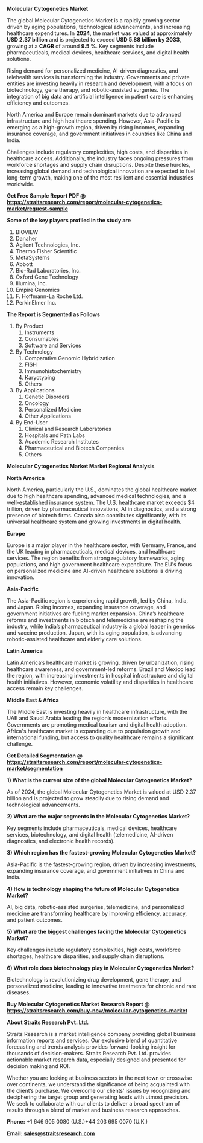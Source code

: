 <p><strong>Molecular Cytogenetics Market</strong></p>
<p>The global Molecular Cytogenetics Market is a rapidly growing sector driven by aging populations, technological advancements, and increasing healthcare expenditures. In <strong>2024</strong>, the market was valued at approximately <strong>USD 2.37 billion</strong> and is projected to exceed <strong>USD 5.88 billion</strong><strong> by 2033</strong>, growing at a <strong>CAGR</strong> of around <strong>9.5 %</strong>. Key segments include pharmaceuticals, medical devices, healthcare services, and digital health solutions.</p>
<p>Rising demand for personalized medicine, AI-driven diagnostics, and telehealth services is transforming the industry. Governments and private entities are investing heavily in research and development, with a focus on biotechnology, gene therapy, and robotic-assisted surgeries. The integration of big data and artificial intelligence in patient care is enhancing efficiency and outcomes.</p>
<p>North America and Europe remain dominant markets due to advanced infrastructure and high healthcare spending. However, Asia-Pacific is emerging as a high-growth region, driven by rising incomes, expanding insurance coverage, and government initiatives in countries like China and India.</p>
<p>Challenges include regulatory complexities, high costs, and disparities in healthcare access. Additionally, the industry faces ongoing pressures from workforce shortages and supply chain disruptions. Despite these hurdles, increasing global demand and technological innovation are expected to fuel long-term growth, making one of the most resilient and essential industries worldwide.</p>
<p><strong>Get Free Sample Report PDF @ <a href=https://straitsresearch.com/report/molecular-cytogenetics-market/request-sample>https://straitsresearch.com/report/molecular-cytogenetics-market/request-sample</a></strong></p>
<div><strong>Some of the key players profiled in the study are</strong></div>
<p><ol>
<li>BIOVIEW</li>
<li>Danaher</li>
<li>Agilent Technologies, Inc.</li>
<li>Thermo Fisher Scientific</li>
<li>MetaSystems</li>
<li>Abbott</li>
<li>Bio-Rad Laboratories, Inc.</li>
<li>Oxford Gene Technology</li>
<li>Illumina, Inc.</li>
<li>Empire Genomics</li>
<li>F. Hoffmann-La Roche Ltd.</li>
<li>PerkinElmer Inc.</li>
</ol></p>
<p><strong>The Report is Segmented as Follows</strong></p>
<p><ol>
<li>By Product
<ol>
<li>Instruments</li>
<li>Consumables</li>
<li>Software and Services</li>
</ol>
</li>
<li>By Technology
<ol>
<li>Comparative Genomic Hybridization</li>
<li>FISH</li>
<li>Immunohistochemistry</li>
<li>Karyotyping</li>
<li>Others</li>
</ol>
</li>
<li>By Applications
<ol>
<li>Genetic Disorders</li>
<li>Oncology</li>
<li>Personalized Medicine</li>
<li>Other Applications</li>
</ol>
</li>
<li>By End-User
<ol>
<li>Clinical and Research Laboratories</li>
<li>Hospitals and Path Labs</li>
<li>Academic Research Institutes</li>
<li>Pharmaceutical and Biotech Companies</li>
<li>Others</li>
</ol>
</li>
</ol></p>
<p><strong>Molecular Cytogenetics Market Market Regional Analysis</strong></p>
<p><strong>North America</strong></p>
<p>North America, particularly the U.S., dominates the global healthcare market due to high healthcare spending, advanced medical technologies, and a well-established insurance system. The U.S. healthcare market exceeds $4 trillion, driven by pharmaceutical innovations, AI in diagnostics, and a strong presence of biotech firms. Canada also contributes significantly, with its universal healthcare system and growing investments in digital health.</p>
<p><strong>Europe</strong></p>
<p>Europe is a major player in the healthcare sector, with Germany, France, and the UK leading in pharmaceuticals, medical devices, and healthcare services. The region benefits from strong regulatory frameworks, aging populations, and high government healthcare expenditure. The EU's focus on personalized medicine and AI-driven healthcare solutions is driving innovation.</p>
<p><strong>Asia-Pacific</strong></p>
<p>The Asia-Pacific region is experiencing rapid growth, led by China, India, and Japan. Rising incomes, expanding insurance coverage, and government initiatives are fueling market expansion. China&rsquo;s healthcare reforms and investments in biotech and telemedicine are reshaping the industry, while India&rsquo;s pharmaceutical industry is a global leader in generics and vaccine production. Japan, with its aging population, is advancing robotic-assisted healthcare and elderly care solutions.</p>
<p><strong>Latin America</strong></p>
<p>Latin America&rsquo;s healthcare market is growing, driven by urbanization, rising healthcare awareness, and government-led reforms. Brazil and Mexico lead the region, with increasing investments in hospital infrastructure and digital health initiatives. However, economic volatility and disparities in healthcare access remain key challenges.</p>
<p><strong>Middle East &amp; Africa</strong></p>
<p>The Middle East is investing heavily in healthcare infrastructure, with the UAE and Saudi Arabia leading the region&rsquo;s modernization efforts. Governments are promoting medical tourism and digital health adoption. Africa's healthcare market is expanding due to population growth and international funding, but access to quality healthcare remains a significant challenge.</p>
<p><strong>Get Detailed Segmentation @ <a href=https://straitsresearch.com/report/molecular-cytogenetics-market/segmentation>https://straitsresearch.com/report/molecular-cytogenetics-market/segmentation</a></strong></p>
<p><strong>1) What is the current size of the global Molecular Cytogenetics Market?</strong></p>
<p>As of 2024, the global Molecular Cytogenetics Market is valued at USD 2.37 billion and is projected to grow steadily due to rising demand and technological advancements.</p>
<p><strong>2) What are the major segments in the Molecular Cytogenetics Market?</strong></p>
<p>Key segments include pharmaceuticals, medical devices, healthcare services, biotechnology, and digital health (telemedicine, AI-driven diagnostics, and electronic health records).</p>
<p><strong>3) Which region has the fastest-growing Molecular Cytogenetics Market?</strong></p>
<p>Asia-Pacific is the fastest-growing region, driven by increasing investments, expanding insurance coverage, and government initiatives in China and India.</p>
<p><strong>4) How is technology shaping the future of Molecular Cytogenetics Market?</strong></p>
<p>AI, big data, robotic-assisted surgeries, telemedicine, and personalized medicine are transforming healthcare by improving efficiency, accuracy, and patient outcomes.</p>
<p><strong>5) What are the biggest challenges facing the Molecular Cytogenetics Market?</strong></p>
<p>Key challenges include regulatory complexities, high costs, workforce shortages, healthcare disparities, and supply chain disruptions.</p>
<p><strong>6) What role does biotechnology play in Molecular Cytogenetics Market?</strong></p>
<p>Biotechnology is revolutionizing drug development, gene therapy, and personalized medicine, leading to innovative treatments for chronic and rare diseases.</p>
<p><strong>Buy Molecular Cytogenetics Market Research Report @ <a href=https://straitsresearch.com/buy-now/molecular-cytogenetics-market>https://straitsresearch.com/buy-now/molecular-cytogenetics-market</a></strong></p>
<p><strong>About Straits Research Pvt. Ltd.</strong></p>
<p>Straits Research is a market intelligence company providing global business information reports and services. Our exclusive blend of quantitative forecasting and trends analysis provides forward-looking insight for thousands of decision-makers. Straits Research Pvt. Ltd. provides actionable market research data, especially designed and presented for decision making and ROI.</p>
<p>Whether you are looking at business sectors in the next town or crosswise over continents, we understand the significance of being acquainted with the client&rsquo;s purchase. We overcome our clients&rsquo; issues by recognizing and deciphering the target group and generating leads with utmost precision. We seek to collaborate with our clients to deliver a broad spectrum of results through a blend of market and business research approaches.</p>
<p><strong><strong>Phone:</strong></strong> +1 646 905 0080 (U.S.)+44 203 695 0070 (U.K.)</p>
<p><strong><strong>Email: </strong></strong><a href=mailto:sales@straitsresearch.com><strong><u><strong>sales@straitsresearch.com</strong></u></strong></a></p>
